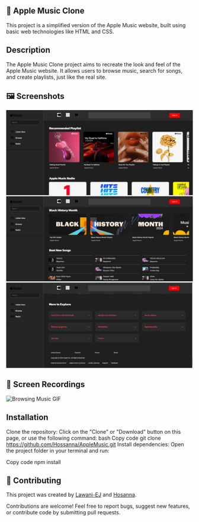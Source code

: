 ## 🍏 Apple Music Clone
This project is a simplified version of the Apple Music website, built using basic web technologies like HTML and CSS.

## Description
The Apple Music Clone project aims to recreate the look and feel of the Apple Music website. It allows users to browse music, search for songs, and create playlists, just like the real site.

## 🖼️ Screenshots
![Alt text](./screenshots/Screenshot1.png)
![Alt text](./screenshots/Screenshot2.png)
![Alt text](./screenshots/Screenshot3.png)

## 🎥 Screen Recordings
![Browsing Music GIF](./screenshots/screen-record1-ezgif.com-speed.gif)

## Installation
Clone the repository: Click on the "Clone" or "Download" button on this page, or use the following command:
bash
Copy code
git clone <https://github.com/Hossanna/AppleMusic.git>
Install dependencies: Open the project folder in your terminal and run:

Copy code
npm install

## 🤝 Contributing

This project was created by [Lawani-EJ](https://github.com/Lawani-EJ) and [Hosanna](https://github.com/Hossanna).

Contributions are welcome! Feel free to report bugs, suggest new features, or contribute code by submitting pull requests.


